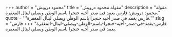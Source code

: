 +++
author = "محمود درويش"
title = "مقولة محمود درويش"
description = "مقولة محمود درويش: فارس يغمد في صدر أخيه خنجرا باسم الوطن ويصلي لينال المغفرة."
quote = '''فارس يغمد في صدر أخيه خنجرا باسم الوطن ويصلي لينال المغفرة.'''
slug = "فارس-يغمد-في-صدر-أخيه-خنجرا-باسم-الوطن-ويصلي-لينال-المغفرة"
+++
فارس يغمد في صدر أخيه خنجرا باسم الوطن ويصلي لينال المغفرة.
